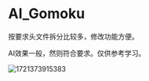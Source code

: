 # AI_Gomoku

按要求头文件拆分比较多，修改功能方便。

AI效果一般，然则符合要求。仅供参考学习。

![1721373915383](https://github.com/user-attachments/assets/a95857f8-2047-4340-bc1a-78e2f8c460fa)


